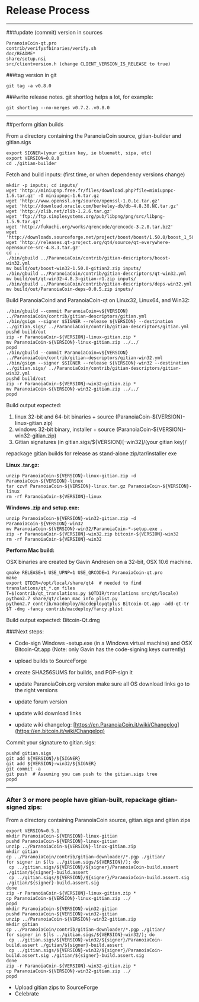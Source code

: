 Release Process
====================

* * *

###update (commit) version in sources


	ParanoiaCoin-qt.pro
	contrib/verifysfbinaries/verify.sh
	doc/README*
	share/setup.nsi
	src/clientversion.h (change CLIENT_VERSION_IS_RELEASE to true)

###tag version in git

	git tag -a v0.8.0

###write release notes. git shortlog helps a lot, for example:

	git shortlog --no-merges v0.7.2..v0.8.0

* * *

##perform gitian builds

 From a directory containing the ParanoiaCoin source, gitian-builder and gitian.sigs
  
	export SIGNER=(your gitian key, ie bluematt, sipa, etc)
	export VERSION=0.8.0
	cd ./gitian-builder

 Fetch and build inputs: (first time, or when dependency versions change)

	mkdir -p inputs; cd inputs/
	wget 'http://miniupnp.free.fr/files/download.php?file=miniupnpc-1.6.tar.gz' -O miniupnpc-1.6.tar.gz
	wget 'http://www.openssl.org/source/openssl-1.0.1c.tar.gz'
	wget 'http://download.oracle.com/berkeley-db/db-4.8.30.NC.tar.gz'
	wget 'http://zlib.net/zlib-1.2.6.tar.gz'
	wget 'ftp://ftp.simplesystems.org/pub/libpng/png/src/libpng-1.5.9.tar.gz'
	wget 'http://fukuchi.org/works/qrencode/qrencode-3.2.0.tar.bz2'
	wget 'http://downloads.sourceforge.net/project/boost/boost/1.50.0/boost_1_50_0.tar.bz2'
	wget 'http://releases.qt-project.org/qt4/source/qt-everywhere-opensource-src-4.8.3.tar.gz'
	cd ..
	./bin/gbuild ../ParanoiaCoin/contrib/gitian-descriptors/boost-win32.yml
	mv build/out/boost-win32-1.50.0-gitian2.zip inputs/
	./bin/gbuild ../ParanoiaCoin/contrib/gitian-descriptors/qt-win32.yml
	mv build/out/qt-win32-4.8.3-gitian-r1.zip inputs/
	./bin/gbuild ../ParanoiaCoin/contrib/gitian-descriptors/deps-win32.yml
	mv build/out/ParanoiaCoin-deps-0.0.5.zip inputs/

 Build ParanoiaCoind and ParanoiaCoin-qt on Linux32, Linux64, and Win32:
  
	./bin/gbuild --commit ParanoiaCoin=v${VERSION} ../ParanoiaCoin/contrib/gitian-descriptors/gitian.yml
	./bin/gsign --signer $SIGNER --release ${VERSION} --destination ../gitian.sigs/ ../ParanoiaCoin/contrib/gitian-descriptors/gitian.yml
	pushd build/out
	zip -r ParanoiaCoin-${VERSION}-linux-gitian.zip *
	mv ParanoiaCoin-${VERSION}-linux-gitian.zip ../../
	popd
	./bin/gbuild --commit ParanoiaCoin=v${VERSION} ../ParanoiaCoin/contrib/gitian-descriptors/gitian-win32.yml
	./bin/gsign --signer $SIGNER --release ${VERSION}-win32 --destination ../gitian.sigs/ ../ParanoiaCoin/contrib/gitian-descriptors/gitian-win32.yml
	pushd build/out
	zip -r ParanoiaCoin-${VERSION}-win32-gitian.zip *
	mv ParanoiaCoin-${VERSION}-win32-gitian.zip ../../
	popd

  Build output expected:

  1. linux 32-bit and 64-bit binaries + source (ParanoiaCoin-${VERSION}-linux-gitian.zip)
  2. windows 32-bit binary, installer + source (ParanoiaCoin-${VERSION}-win32-gitian.zip)
  3. Gitian signatures (in gitian.sigs/${VERSION}[-win32]/(your gitian key)/

repackage gitian builds for release as stand-alone zip/tar/installer exe

**Linux .tar.gz:**

	unzip ParanoiaCoin-${VERSION}-linux-gitian.zip -d ParanoiaCoin-${VERSION}-linux
	tar czvf ParanoiaCoin-${VERSION}-linux.tar.gz ParanoiaCoin-${VERSION}-linux
	rm -rf ParanoiaCoin-${VERSION}-linux

**Windows .zip and setup.exe:**

	unzip ParanoiaCoin-${VERSION}-win32-gitian.zip -d ParanoiaCoin-${VERSION}-win32
	mv ParanoiaCoin-${VERSION}-win32/ParanoiaCoin-*-setup.exe .
	zip -r ParanoiaCoin-${VERSION}-win32.zip bitcoin-${VERSION}-win32
	rm -rf ParanoiaCoin-${VERSION}-win32

**Perform Mac build:**

  OSX binaries are created by Gavin Andresen on a 32-bit, OSX 10.6 machine.

	qmake RELEASE=1 USE_UPNP=1 USE_QRCODE=1 ParanoiaCoin-qt.pro
	make
	export QTDIR=/opt/local/share/qt4  # needed to find translations/qt_*.qm files
	T=$(contrib/qt_translations.py $QTDIR/translations src/qt/locale)
	python2.7 share/qt/clean_mac_info_plist.py
	python2.7 contrib/macdeploy/macdeployqtplus Bitcoin-Qt.app -add-qt-tr $T -dmg -fancy contrib/macdeploy/fancy.plist

 Build output expected: Bitcoin-Qt.dmg

###Next steps:

* Code-sign Windows -setup.exe (in a Windows virtual machine) and
  OSX Bitcoin-Qt.app (Note: only Gavin has the code-signing keys currently)

* upload builds to SourceForge

* create SHA256SUMS for builds, and PGP-sign it

* update ParanoiaCoin.org version
  make sure all OS download links go to the right versions

* update forum version

* update wiki download links

* update wiki changelog: [https://en.ParanoiaCoin.it/wiki/Changelog](https://en.bitcoin.it/wiki/Changelog)

Commit your signature to gitian.sigs:

	pushd gitian.sigs
	git add ${VERSION}/${SIGNER}
	git add ${VERSION}-win32/${SIGNER}
	git commit -a
	git push  # Assuming you can push to the gitian.sigs tree
	popd

-------------------------------------------------------------------------

### After 3 or more people have gitian-built, repackage gitian-signed zips:

From a directory containing ParanoiaCoin source, gitian.sigs and gitian zips

	export VERSION=0.5.1
	mkdir ParanoiaCoin-${VERSION}-linux-gitian
	pushd ParanoiaCoin-${VERSION}-linux-gitian
	unzip ../ParanoiaCoin-${VERSION}-linux-gitian.zip
	mkdir gitian
	cp ../ParanoiaCoin/contrib/gitian-downloader/*.pgp ./gitian/
	for signer in $(ls ../gitian.sigs/${VERSION}/); do
	 cp ../gitian.sigs/${VERSION}/${signer}/ParanoiaCoin-build.assert ./gitian/${signer}-build.assert
	 cp ../gitian.sigs/${VERSION}/${signer}/ParanoiaCoin-build.assert.sig ./gitian/${signer}-build.assert.sig
	done
	zip -r ParanoiaCoin-${VERSION}-linux-gitian.zip *
	cp ParanoiaCoin-${VERSION}-linux-gitian.zip ../
	popd
	mkdir ParanoiaCoin-${VERSION}-win32-gitian
	pushd ParanoiaCoin-${VERSION}-win32-gitian
	unzip ../ParanoiaCoin-${VERSION}-win32-gitian.zip
	mkdir gitian
	cp ../ParanoiaCoin/contrib/gitian-downloader/*.pgp ./gitian/
	for signer in $(ls ../gitian.sigs/${VERSION}-win32/); do
	 cp ../gitian.sigs/${VERSION}-win32/${signer}/ParanoiaCoin-build.assert ./gitian/${signer}-build.assert
	 cp ../gitian.sigs/${VERSION}-win32/${signer}/ParanoiaCoin-build.assert.sig ./gitian/${signer}-build.assert.sig
	done
	zip -r ParanoiaCoin-${VERSION}-win32-gitian.zip *
	cp ParanoiaCoin-${VERSION}-win32-gitian.zip ../
	popd

- Upload gitian zips to SourceForge
- Celebrate 
